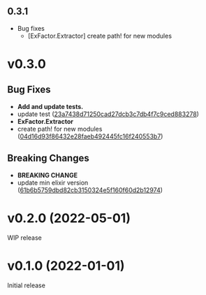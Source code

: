 ## 0.3.1

* Bug fixes
  * [ExFactor.Extractor] create path! for new modules

# v0.3.0

## Bug Fixes

 * **Add and update tests.**
  * update test ([23a7438d71250cad27dcb3c7db4f7c9ced883278](https://github.com/ckochx/ex_factor/commit/23a7438d71250cad27dcb3c7db4f7c9ced883278))
 * **ExFactor.Extractor**
  * create path! for new modules ([04d16d93f86432e28faeb492445fc16f240553b7](https://github.com/ckochx/ex_factor/commit/04d16d93f86432e28faeb492445fc16f240553b7))

## Breaking Changes

 * **BREAKING CHANGE**
  * update min elixir version ([61b6b5759dbd82cb3150324e5f160f60d2b12974](https://github.com/ckochx/ex_factor/commit/61b6b5759dbd82cb3150324e5f160f60d2b12974))

# v0.2.0 (2022-05-01)
WIP release

# v0.1.0 (2022-01-01)
Initial release